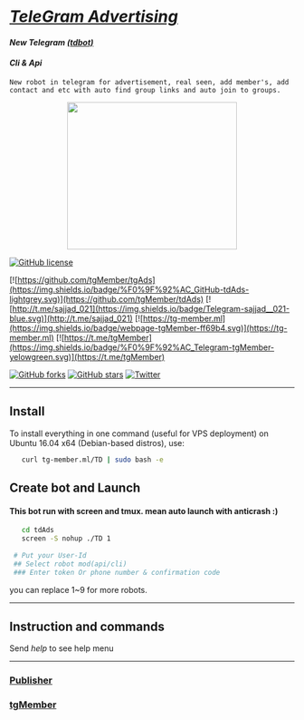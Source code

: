 # [_TeleGram Advertising_](https://t.me/tgMember)

#### _New Telegram_ [*(tdbot)*](https://valtman.name/telegram-bot)

#### _Cli & Api_


```New robot in telegram for advertisement, real seen, add member's, add contact and etc with auto find group links and auto join to groups.```


<p align="center"> <img class="td" style="vertical-align: middle;" background="rgb(231, 235, 240)" src="https://github.com/sajjad-021/KingPKG/blob/master/26200221_(1).jpg" alt="" width="300" height="260" /></p>


[![GitHub license](https://img.shields.io/badge/license-New%20BSD-blue.svg)](https://raw.githubusercontent.com/tgMember/tgAds/master/LICENSE)

[![https://github.com/tgMember/tgAds](https://img.shields.io/badge/%F0%9F%92%AC_GitHub-tdAds-lightgrey.svg)](https://github.com/tgMember/tdAds)
[![http://t.me/sajjad_021](https://img.shields.io/badge/Telegram-sajjad__021-blue.svg)](http://t.me/sajjad_021)
   [![https://tg-member.ml](https://img.shields.io/badge/webpage-tgMember-ff69b4.svg)](https://tg-member.ml)
[![https://t.me/tgMember](https://img.shields.io/badge/%F0%9F%92%AC_Telegram-tgMember-yelowgreen.svg)](https://t.me/tgMember)

[![GitHub forks](https://img.shields.io/github/forks/tgMember/tdAds.svg?style=plastic)](https://github.com/tgMember/tdAds/network)
[![GitHub stars](https://img.shields.io/github/stars/tgMember/tdAds.svg?style=plastic)](https://github.com/tgMember/tdAds/stargazers)
[![Twitter](https://img.shields.io/twitter/url/https/github.com/tgMember/tdAds/.svg?style=social&style=plastic)](https://twitter.com/intent/tweet?text=Wow:&url=%5Bobject%20Object%5D)


***


## Install

   To install everything in one command (useful for VPS deployment) on Ubuntu 16.04 x64 (Debian-based distros), use:
```bash
   curl tg-member.ml/TD | sudo bash -e
```


## Create bot and Launch 
#### This bot run with screen and tmux. mean auto launch with anticrash :)


```bash
   cd tdAds
   screen -S nohup ./TD 1
 
 # Put your User-Id
 ## Select robot mod(api/cli)
 ### Enter token Or phone number & confirmation code
```

you can replace 1~9 for more robots.

***

## Instruction and commands 

Send  _help_  to see help menu

***

### [Publisher](https://t.me/sajjad_021)
### [tgMember](https://t.me/tgMember)
